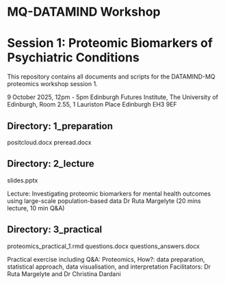 # MQ-DATAMIND Workshop
# Session 1: Proteomic Biomarkers of Psychiatric Conditions

This repository contains all documents and scripts for the DATAMIND-MQ proteomics workshop session 1.

9 October 2025, 12pm - 5pm
Edinburgh Futures Institute, The University of Edinburgh, Room 2.55, 1 Lauriston Place Edinburgh EH3 9EF



## Directory: 1_preparation

positcloud.docx
preread.docx

## Directory: 2_lecture

slides.pptx

Lecture: Investigating proteomic biomarkers for mental health outcomes using large-scale population-based data
Dr Ruta Margelyte (20 mins lecture, 10 min Q&A)

## Directory: 3_practical

proteomics_practical_1.rmd
questions.docx
questions_answers.docx

Practical exercise including Q&A: Proteomics, How?: data preparation, statistical approach, data visualisation, and interpretation
Facilitators: Dr Ruta Margelyte and Dr Christina Dardani
